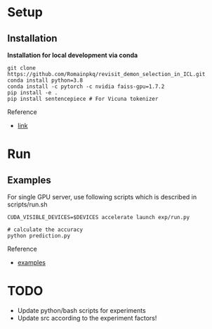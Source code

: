 # Setup
## Installation

**Installation for local development via conda**

```
git clone https://github.com/Romainpkq/revisit_demon_selection_in_ICL.git
conda install python=3.8
conda install -c pytorch -c nvidia faiss-gpu=1.7.2
pip install -e .
pip install sentencepiece # For Vicuna tokenizer
```

Reference
- [link](https://github.com/facebookresearch/faiss/blob/b77061ff5eb2d5dc3b1fc25b240578c2d686a646/INSTALL.md)

# Run

## Examples

For single GPU server, use following scripts which is described in scripts/run.sh
```
CUDA_VISIBLE_DEVICES=$DEVICES accelerate launch exp/run.py

# calculate the accuracy
python prediction.py
```

Reference
- [examples](https://github.com/Shark-NLP/OpenICL/tree/main/examples)

# TODO

- Update python/bash scripts for experiments
- Update src according to the experiment factors!